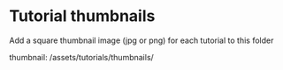 # Tutorial thumbnails

Add a square thumbnail image (jpg or png) for each tutorial to this folder

thumbnail: /assets/tutorials/thumbnails/

